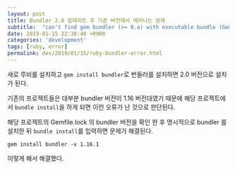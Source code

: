 ```yaml
---
layout: post
title: Bundler 2.0 업데이트 후 기존 버전에서 에러나는 문제
subtitle:  "can't find gem bundler (>= 0.a) with executable bundle (Gem::GemNotFoundException) 에러 발생시 처리 방법"
date: 2019-01-15 22:38:40 +0900
categories: 'development'
tags: [ruby, error]
permalink: dev/2019/01/15/ruby-bundler-error.html
---
```


새로 루비를 설치하고 `gem install bundler`로 번들러를 설치하면 2.0 버전으로 설치가 된다.

기존의 프로젝트들은 대부분 bundler 버전이 1.16 버전대였기 때문에 해당 프로젝트에서 `bundle install`을 하게 되면 이런 오류가 난 것으로 판단된다.

해당 프로젝트의 Gemfile.lock 의 bundler 버전을 확인 한 후 명시적으로 bundler 를 설치한 뒤 `bundle install`를 입력하면
문제가 해결된다.

`gem install bundler -v 1.16.1` 

이렇게 해서 해결했다.
